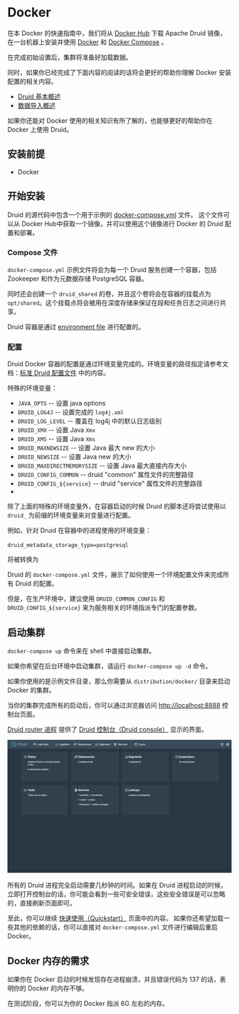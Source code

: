 # Docker
在本 Docker 的快速指南中，我们将从 [Docker Hub](https://hub.docker.com/r/apache/druid) 下载 Apache Druid 镜像，在一台机器上安装并使用
[Docker](https://www.docker.com/get-started) 和 [Docker Compose](https://docs.docker.com/compose/) 。 

在完成初始设置后，集群将准备好加载数据。


同时，如果你已经完成了下面内容的阅读的话将会更好的帮助你理解 Docker 安装配置的相关内容。

* [Druid 基本概述](../design/index.md)
* [数据导入概述](../ingestion/index.md)

如果你还能对 Docker 使用的相关知识有所了解的，也能够更好的帮助你在 Docker 上使用 Druid。

## 安装前提

* Docker

## 开始安装

Druid 的源代码中包含一个用于示例的 [docker-compose.yml](https://github.com/apache/druid/blob/master/distribution/docker/docker-compose.yml) 文件。
这个文件可以从 Docker Hub中获取一个镜像，并可以使用这个镜像进行 Docker 的 Druid 配置和部署。

### Compose 文件
`docker-compose.yml` 示例文件将会为每一个 Druid 服务创建一个容器，包括 Zookeeper 和作为元数据存储 PostgreSQL 容器。

同时还会创建一个 `druid_shared` 的卷，并且这个卷将会在容器的挂载点为 `opt/shared`。这个挂载点将会被用在深度存储来保证在段和任务日志之间进行共享。

Druid 容器是通过 [environment file](https://github.com/apache/druid/blob/master/distribution/docker/environment) 进行配置的。

### 配置
Druid Docker 容器的配置是通过环境变量完成的。环境变量的路径指定请参考文档：[标准 Druid 配置文件](../configuration/human-readable-byte.md) 中的内容。

特殊的环境变量：

* `JAVA_OPTS` -- 设置 java options
* `DRUID_LOG4J` -- 设置完成的 `log4j.xml`
* `DRUID_LOG_LEVEL` -- 覆盖在 log4j 中的默认日志级别
* `DRUID_XMX` -- 设置 Java `Xmx`
* `DRUID_XMS` -- 设置 Java `Xms`
* `DRUID_MAXNEWSIZE` -- 设置 Java 最大 new 的大小
* `DRUID_NEWSIZE` -- 设置 Java new 的大小
* `DRUID_MAXDIRECTMEMORYSIZE` -- 设置 Java 最大直接内存大小
* `DRUID_CONFIG_COMMON` -- druid "common" 属性文件的完整路径
* `DRUID_CONFIG_${service}` -- druid "service" 属性文件的完整路径
* 


除了上面的特殊的环境变量外，在容器启动的时候 Druid 的脚本还将尝试使用以 `druid_` 为前缀的环境变量来对变量进行配置。

例如，针对 Druid 在容器中的进程使用的环境变量：

`druid_metadata_storage_type=postgresql` 

将被转换为

Druid 的 `docker-compose.yml` 文件，展示了如何使用一个环境配置文件来完成所有 Druid 的配置。

但是，在生产环境中，建议使用 `DRUID_COMMON_CONFIG` 和`DRUID_CONFIG_${service}` 来为服务相关的环境指派专门的配置参数。

## 启动集群

 `docker-compose up` 命令来在 shell 中直接启动集群。
 
如果你希望在后台环境中启动集群，请运行 `docker-compose up -d` 命令。

如果你使用的是示例文件目录，那么你需要从 `distribution/docker/` 目录来启动 Docker 的集群。

当你的集群完成所有的启动后，你可以通过浏览器访问  [http://localhost:8888](http://localhost:8888) 控制台页面。

[Druid router 进程](../design/router.md) 提供了 [Druid 控制台（Druid console）](../operations/druid-console.md) 显示的界面。

![Druid console](../assets/tutorial-quickstart-01.png "Druid console")

所有的 Druid 进程完全启动需要几秒钟的时间。如果在 Druid 进程启动的时候，立即打开控制台的话，你可能会看到一些可安全错误，这些安全错误是可以忽略的，直接刷新页面即可。

至此，你可以继续 [快速使用（Quickstart）](./index.md#step-4-load-data) 页面中的内容。
如果你还希望加载一些其他的依赖的话，你可以直接对 `docker-compose.yml` 文件进行编辑后重启 Docker。

## Docker 内存的需求
如果你在 Docker 启动的时候发现存在进程崩溃，并且错误代码为 137 的话，表明你的 Docker 的内存不够。

在测试阶段，你可以为你的 Docker 指派 6G 左右的内存。
